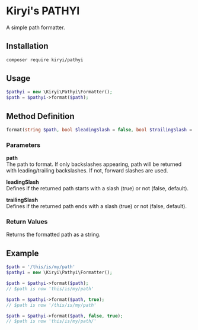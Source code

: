 # Kiryi's PATHYI
A simple path formatter.

## Installation
```bash
composer require kiryi/pathyi
```

## Usage
```php
$pathyi = new \Kiryi\Pathyi\Formatter();
$path = $pathyi->format($path);
```

## Method Definition
```php
format(string $path, bool $leadingSlash = false, bool $trailingSlash = false): string
```
### Parameters
**path**  
The path to format. If only backslashes appearing, path will be returned with leading/trailing backslashes. If not, forward slashes are used.  

**leadingSlash**  
Defines if the returned path starts with a slash (true) or not (false, default).  

**trailingSlash**  
Defines if the returned path ends with a slash (true) or not (false, default).

### Return Values
Returns the formatted path as a string.

## Example
```php
$path = '/this/is/my/path'
$pathyi = new \Kiryi\Pathyi\Formatter();

$path = $pathyi->format($path);
// $path is now 'this/is/my/path'

$path = $pathyi->format($path, true);
// $path is now '/this/is/my/path'

$path = $pathyi->format($path, false, true);
// $path is now 'this/is/my/path/'
```
